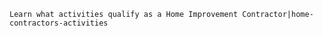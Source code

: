 ---
---

`Learn what activities qualify as a Home Improvement Contractor|home-contractors-activities`
